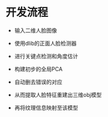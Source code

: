 # 开发流程

- 输入二维人脸图像

- 使用dlib的正面人脸检测器

- 进行关键点检测和角度估计

- 构建初步的全局PCA

- 自动删去错误的对应

- 从而提取人脸特征重建出三维obj模型

- 再将纹理信息映射至该模型
